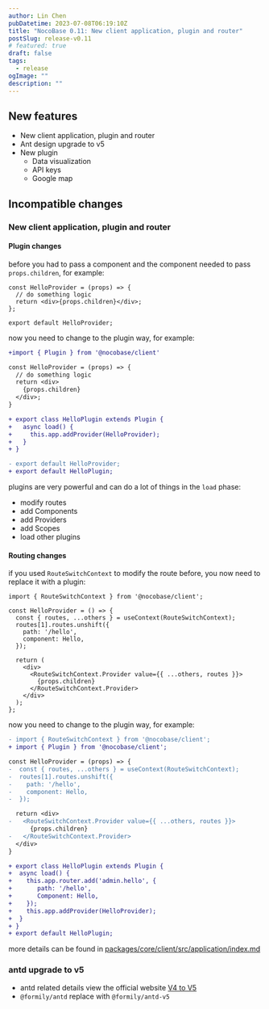 ```yaml
---
author: Lin Chen
pubDatetime: 2023-07-08T06:19:10Z
title: "NocoBase 0.11: New client application, plugin and router"
postSlug: release-v0.11
# featured: true
draft: false
tags:
  - release
ogImage: ""
description: ""
---
```


## New features

- New client application, plugin and router
- Ant design upgrade to v5
- New plugin
  - Data visualization
  - API keys
  - Google map

## Incompatible changes

### New client application, plugin and router

#### Plugin changes

before you had to pass a component and the component needed to pass `props.children`, for example:

```tsx | pure
const HelloProvider = (props) => {
  // do something logic
  return <div>{props.children}</div>;
};

export default HelloProvider;
```

now you need to change to the plugin way, for example:

```diff | pure
+import { Plugin } from '@nocobase/client'

const HelloProvider = (props) => {
  // do something logic
  return <div>
    {props.children}
  </div>;
}

+ export class HelloPlugin extends Plugin {
+   async load() {
+     this.app.addProvider(HelloProvider);
+   }
+ }

- export default HelloProvider;
+ export default HelloPlugin;
```

plugins are very powerful and can do a lot of things in the `load` phase:

- modify routes
- add Components
- add Providers
- add Scopes
- load other plugins

#### Routing changes

if you used `RouteSwitchContext` to modify the route before, you now need to replace it with a plugin:

```tsx | pure
import { RouteSwitchContext } from '@nocobase/client';

const HelloProvider = () => {
  const { routes, ...others } = useContext(RouteSwitchContext);
  routes[1].routes.unshift({
    path: '/hello',
    component: Hello,
  });

  return (
    <div>
      <RouteSwitchContext.Provider value={{ ...others, routes }}>
        {props.children}
      </RouteSwitchContext.Provider>
    </div>
  );
};
```

now you need to change to the plugin way, for example:

```diff | pure
- import { RouteSwitchContext } from '@nocobase/client';
+ import { Plugin } from '@nocobase/client';

const HelloProvider = (props) => {
-  const { routes, ...others } = useContext(RouteSwitchContext);
-  routes[1].routes.unshift({
-    path: '/hello',
-    component: Hello,
-  });

  return <div>
-   <RouteSwitchContext.Provider value={{ ...others, routes }}>
      {props.children}
-   </RouteSwitchContext.Provider>
  </div>
}

+ export class HelloPlugin extends Plugin {
+  async load() {
+    this.app.router.add('admin.hello', {
+       path: '/hello',
+       Component: Hello,
+    });
+    this.app.addProvider(HelloProvider);
+  }
+ }
+ export default HelloPlugin;
```

more details can be found in [packages/core/client/src/application/index.md](https://github.com/nocobase/nocobase/blob/main/packages/core/client/src/application/index.md)

### antd upgrade to v5

- antd related details view the official website [V4 to V5](https://ant.design/docs/react/migration-v5)
- `@formily/antd` replace with `@formily/antd-v5`
